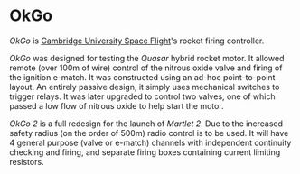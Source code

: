 OkGo
====

*OkGo* is [Cambridge University Space Flight](http://cusf.co.uk)'s
rocket firing controller.

*OkGo* was designed for testing the *Quasar* hybrid rocket motor.  It allowed
remote (over 100m of wire) control of the nitrous oxide valve and firing of the
ignition e-match.  It was constructed using an ad-hoc point-to-point layout.
An entirely passive design, it simply uses mechanical switches to trigger
relays.  It was later upgraded to control two valves, one of which passed a low
flow of nitrous oxide to help start the motor.

*OkGo 2* is a full redesign for the launch of *Martlet 2*.  Due to the
increased safety radius (on the order of 500m) radio control is to be used.  It
will have 4 general purpose (valve or e-match) channels with independent
continuity checking and firing, and separate firing boxes containing current
limiting resistors.

